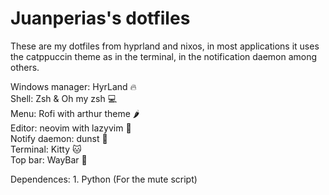 # Juanperias's dotfiles

These are my dotfiles from hyprland and nixos, in most applications it uses the catppuccin theme as in the terminal, in the notification daemon among others.

Windows manager: HyrLand 🔥 <br>
Shell: Zsh & Oh my zsh 💻 <br>
Menu: Rofi with arthur theme 🌶️ <br>
Editor: neovim with lazyvim 📝 <br>
Notify daemon: dunst 👿 <br>
Terminal: Kitty 🐱 <br>
Top bar: WayBar 🍊 <br>

Dependences: 1. Python (For the mute script)
